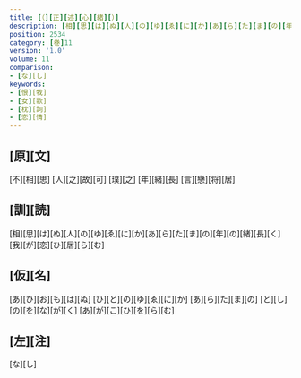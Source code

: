```yaml
---
title: [（][正][述][心][緒][）]
description: [相][思][は][ぬ][人][の][ゆ][ゑ][に][か][あ][ら][た][ま][の][年][の][緒][長][く][我][が][恋][ひ][居][ら][む]
position: 2534
category: [巻]11
version: '1.0'
volume: 11
comparison:
- [な][し]
keywords:
- [恨][牫]
- [女][歌]
- [枕][詞]
- [恋][情]
---
```


## [原][文]

[不][相][思] [人][之][故][可] [璞][之] [年][緒][長] [言][戀][将][居]

## [訓][読]

[相][思][は][ぬ][人][の][ゆ][ゑ][に][か][あ][ら][た][ま][の][年][の][緒][長][く][我][が][恋][ひ][居][ら][む]

## [仮][名]

[あ][ひ][お][も][は][ぬ] [ひ][と][の][ゆ][ゑ][に][か] [あ][ら][た][ま][の] [と][し][の][を][な][が][く] [あ][が][こ][ひ][を][ら][む]

## [左][注]

[な][し]
